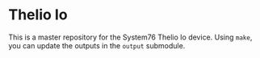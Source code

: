 # Thelio Io

This is a master repository for the System76 Thelio Io device. Using `make`, you can update the outputs in the `output` submodule.
